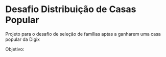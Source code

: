 # Desafio Distribuição de Casas Popular
Projeto para o desafio de seleção de famílias aptas a ganharem uma casa popular da Digix

Objetivo:

